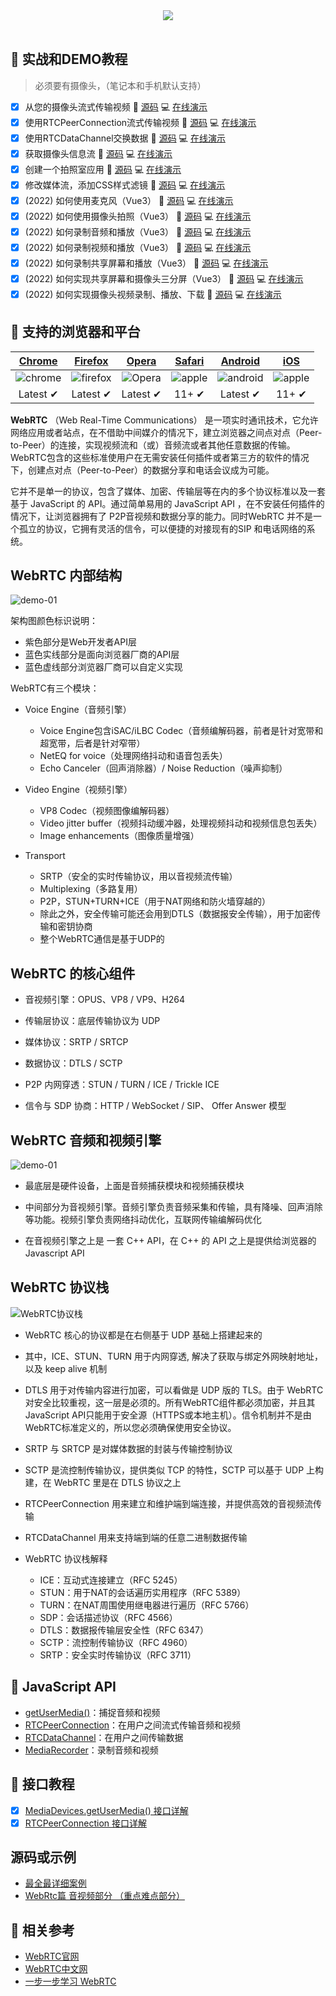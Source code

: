 <div align="center">
  <img src="/docs/images/webrtc-logo740x140.png"><br><br>
</div>  

## :bouquet: 实战和DEMO教程  

> 必须要有摄像头，（笔记本和手机默认支持）

- [x] 从您的摄像头流式传输视频   :memo: [源码](/docs/demo-01/index.html)  :computer: [在线演示](https://webrtc.tinywan.com/demo-01/index.html)  
- [x] 使用RTCPeerConnection流式传输视频  :memo: [源码](/docs/demo-02/index.html)  :computer: [在线演示](https://webrtc.tinywan.com/demo-02/index.html)  
- [x] 使用RTCDataChannel交换数据 :memo: [源码](/docs/demo-03/index.html)  :computer: [在线演示](https://webrtc.tinywan.com/demo-03/index.html)   
- [x] 获取摄像头信息流  :memo: [源码](/docs/tinywan-demo-01/index.html)  :computer: [在线演示](https://webrtc.tinywan.com/tinywan-demo-01/index.html)   
- [x] 创建一个拍照室应用  :memo: [源码](/docs/tinywan-demo-02/index.html)  :computer: [在线演示](https://webrtc.tinywan.com/tinywan-demo-02/index.html)  
- [x] 修改媒体流，添加CSS样式滤镜  :memo: [源码](/docs/tinywan-demo-03/index.html)  :computer: [在线演示](https://webrtc.tinywan.com/tinywan-demo-03/index.html)  
- [x] (2022) 如何使用麦克风（Vue3）  :memo: [源码](/docs/docs-2022/demo-01/device.html)  :computer: [在线演示](https://webrtc.tinywan.com/docs-2022/demo-01/device.html)  
- [x] (2022) 如何使用摄像头拍照（Vue3）  :memo: [源码](/docs/docs-2022/demo-03/device.html)  :computer: [在线演示](https://webrtc.tinywan.com/docs-2022/demo-03/video.html)  
- [x] (2022) 如何录制音频和播放（Vue3）  :memo: [源码](/docs/docs-2022/demo-04/device.html)  :computer: [在线演示](https://webrtc.tinywan.com/docs-2022/demo-04/index.html)  
- [x] (2022) 如何录制视频和播放（Vue3）  :memo: [源码](/docs/docs-2022/demo-05/device.html)  :computer: [在线演示](https://webrtc.tinywan.com/docs-2022/demo-05/index.html)  
- [x] (2022) 如何录制共享屏幕和播放（Vue3）  :memo: [源码](/docs/docs-2022/demo-06/device.html)  :computer: [在线演示](https://webrtc.tinywan.com/docs-2022/demo-06/index.html)  
- [x] (2022) 如何实现共享屏幕和摄像头三分屏（Vue3）  :memo: [源码](/docs/docs-2022/demo-07/device.html)  :computer: [在线演示](https://webrtc.tinywan.com/docs-2022/demo-07/video.html)  
- [x] (2022) 如何实现摄像头视频录制、播放、下载  :memo: [源码](/docs/docs-2022/demo-08/device.html)  :computer: [在线演示](https://webrtc.tinywan.com/docs-2022/demo-08/recorder.html)  

## :blue_book: 支持的浏览器和平台  

| [Chrome](http://chrome.google.com/)    | [Firefox](https://www.mozilla.org/en-US/firefox/new/) |      [Opera](http://www.opera.com/)      | [Safari](https://webrtc.org/native-code/ios/) | [Android](https://webrtc.org/native-code/android/) | [iOS](https://webrtc.org/native-code/ios/) |
| :--------------------------------------: | :--------------------------------------: | :--------------------------------------: | :--------------------------------------: | :--------------------------------------: | :--------------------------------------: |
| ![chrome](/docs/images/chrome-128x128.png) | ![firefox](/docs/images/firefox-128x128.png) | ![Opera](/docs/images/opera-128x128.png) | ![apple](/docs/images/Safari-128x128.png) | ![android](/docs/images/android-128x128.png) | ![apple](/docs/images/apple-128x128.png) |
| Latest ✔ | Latest ✔ | Latest ✔ | 11+ ✔ | Latest ✔ | 11+ ✔ |

**WebRTC** （Web Real-Time Communications） 是一项实时通讯技术，它允许网络应用或者站点，在不借助中间媒介的情况下，建立浏览器之间点对点（Peer-to-Peer）的连接，实现视频流和（或）音频流或者其他任意数据的传输。WebRTC包含的这些标准使用户在无需安装任何插件或者第三方的软件的情况下，创建点对点（Peer-to-Peer）的数据分享和电话会议成为可能。  

它并不是单一的协议，包含了媒体、加密、传输层等在内的多个协议标准以及一套基于 JavaScript 的 API。通过简单易用的 JavaScript API ，在不安装任何插件的情况下，让浏览器拥有了 P2P音视频和数据分享的能力。同时WebRTC 并不是一个孤立的协议，它拥有灵活的信令，可以便捷的对接现有的SIP 和电话网络的系统。   

## WebRTC 内部结构  

![demo-01](/docs/images/WebRTC内部结构.png)   

架构图颜色标识说明：  

* 紫色部分是Web开发者API层  
* 蓝色实线部分是面向浏览器厂商的API层  
* 蓝色虚线部分浏览器厂商可以自定义实现  

WebRTC有三个模块：  
* Voice Engine（音频引擎）  

  * Voice Engine包含iSAC/iLBC Codec（音频编解码器，前者是针对宽带和超宽带，后者是针对窄带）  
  * NetEQ for voice（处理网络抖动和语音包丢失）  
  * Echo Canceler（回声消除器）/ Noise Reduction（噪声抑制）  

* Video Engine（视频引擎）  
  * VP8 Codec（视频图像编解码器）  
  * Video jitter buffer（视频抖动缓冲器，处理视频抖动和视频信息包丢失）  
  * Image enhancements（图像质量增强）  
* Transport   
  * SRTP（安全的实时传输协议，用以音视频流传输）  
  * Multiplexing（多路复用）  
  * P2P，STUN+TURN+ICE（用于NAT网络和防火墙穿越的）  
  * 除此之外，安全传输可能还会用到DTLS（数据报安全传输），用于加密传输和密钥协商   
  * 整个WebRTC通信是基于UDP的  

## WebRTC 的核心组件  

* 音视频引擎：OPUS、VP8 / VP9、H264  

* 传输层协议：底层传输协议为 UDP  

* 媒体协议：SRTP / SRTCP  

* 数据协议：DTLS / SCTP  

* P2P 内网穿透：STUN / TURN / ICE / Trickle ICE  

* 信令与 SDP 协商：HTTP / WebSocket / SIP、 Offer Answer 模型  

## WebRTC 音频和视频引擎  

![demo-01](/docs/images/WebRTC音频和视频引擎.png)  

* 最底层是硬件设备，上面是音频捕获模块和视频捕获模块  

* 中间部分为音视频引擎。音频引擎负责音频采集和传输，具有降噪、回声消除等功能。视频引擎负责网络抖动优化，互联网传输编解码优化  

* 在音视频引擎之上是 一套 C++ API，在 C++ 的 API 之上是提供给浏览器的Javascript API       　　　　
## WebRTC 协议栈  

![WebRTC协议栈](/docs/images/WebRTC协议栈.png)   

* WebRTC 核心的协议都是在右侧基于 UDP 基础上搭建起来的  

* 其中，ICE、STUN、TURN 用于内网穿透, 解决了获取与绑定外网映射地址，以及 keep alive 机制  
* DTLS 用于对传输内容进行加密，可以看做是 UDP 版的 TLS。由于 WebRTC 对安全比较重视，这一层是必须的。所有WebRTC组件都必须加密，并且其JavaScript API只能用于安全源（HTTPS或本地主机）。信令机制并不是由WebRTC标准定义的，所以您必须确保使用安全协议。  

* SRTP 与 SRTCP 是对媒体数据的封装与传输控制协议  

* SCTP 是流控制传输协议，提供类似 TCP 的特性，SCTP 可以基于 UDP 上构建，在 WebRTC 里是在 DTLS 协议之上  

* RTCPeerConnection 用来建立和维护端到端连接，并提供高效的音视频流传输  

* RTCDataChannel 用来支持端到端的任意二进制数据传输  

* WebRTC 协议栈解释  
  * ICE：互动式连接建立（RFC 5245）  
  * STUN：用于NAT的会话遍历实用程序（RFC 5389）  
  * TURN：在NAT周围使用继电器进行遍历（RFC 5766）  
  * SDP：会话描述协议（RFC 4566）  
  * DTLS：数据报传输层安全性（RFC 6347）  
  * SCTP：流控制传输协议（RFC 4960）  
  * SRTP：安全实时传输协议（RFC 3711）  

## :hibiscus:  JavaScript API  

* [getUserMedia()](https://webrtc.github.io/samples/src/content/getusermedia/gum/)：捕捉音频和视频  
* [RTCPeerConnection](https://webrtc.github.io/samples/src/content/peerconnection/pc1/)：在用户之间流式传输音频和视频  
* [RTCDataChannel](https://webrtc.github.io/samples/src/content/datachannel/basic/)：在用户之间传输数据  
* [MediaRecorder](https://webrtc.github.io/samples/src/content/getusermedia/record/)：录制音频和视频  

## :tulip: 接口教程  
- [x] [MediaDevices.getUserMedia() 接口详解](/docs/webrtc_tutorial_01.md)     
- [x] [RTCPeerConnection 接口详解](/docs/webrtc_tutorial_02.md)   

## 源码或示例
- [最全最详细案例](https://www.webrtc-experiment.com/)
- [WebRtc篇 音视频部分 （重点难点部分）](https://github.com/DOUBLE-Baller/WebRTC_IM)

## :blue_book: 相关参考  

* [WebRTC官网](https://webrtc.org/)  
* [WebRTC中文网](http://webrtc.org.cn/)  
* [一步一步学习 WebRTC](https://codelabs.developers.google.com/codelabs/webrtc-web)  

